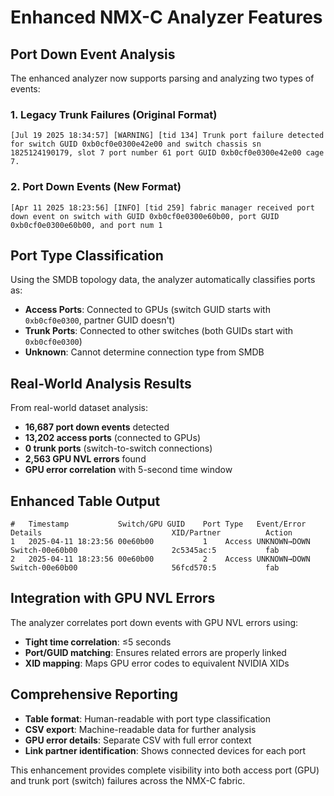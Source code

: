 # Enhanced NMX-C Analyzer Features

## Port Down Event Analysis

The enhanced analyzer now supports parsing and analyzing two types of events:

### 1. Legacy Trunk Failures (Original Format)
```
[Jul 19 2025 18:34:57] [WARNING] [tid 134] Trunk port failure detected for switch GUID 0xb0cf0e0300e42e00 and switch chassis sn 1825124190179, slot 7 port number 61 port GUID 0xb0cf0e0300e42e00 cage 7.
```

### 2. Port Down Events (New Format)
```
[Apr 11 2025 18:23:56] [INFO] [tid 259] fabric manager received port down event on switch with GUID 0xb0cf0e0300e60b00, port GUID 0xb0cf0e0300e60b00, and port num 1
```

## Port Type Classification

Using the SMDB topology data, the analyzer automatically classifies ports as:

- **Access Ports**: Connected to GPUs (switch GUID starts with `0xb0cf0e0300`, partner GUID doesn't)
- **Trunk Ports**: Connected to other switches (both GUIDs start with `0xb0cf0e0300`)
- **Unknown**: Cannot determine connection type from SMDB

## Real-World Analysis Results

From real-world dataset analysis:
- **16,687 port down events** detected
- **13,202 access ports** (connected to GPUs)
- **0 trunk ports** (switch-to-switch connections)
- **2,563 GPU NVL errors** found
- **GPU error correlation** with 5-second time window

## Enhanced Table Output

```
#   Timestamp           Switch/GPU GUID    Port Type   Event/Error  Details                             XID/Partner          Action
1   2025-04-11 18:23:56 00e60b00           1    Access UNKNOWN→DOWN Switch-00e60b00                     2c5345ac:5           fab
2   2025-04-11 18:23:56 00e60b00           2    Access UNKNOWN→DOWN Switch-00e60b00                     56fcd570:5           fab
```

## Integration with GPU NVL Errors

The analyzer correlates port down events with GPU NVL errors using:
- **Tight time correlation**: ≤5 seconds
- **Port/GUID matching**: Ensures related errors are properly linked
- **XID mapping**: Maps GPU error codes to equivalent NVIDIA XIDs

## Comprehensive Reporting

- **Table format**: Human-readable with port type classification
- **CSV export**: Machine-readable data for further analysis
- **GPU error details**: Separate CSV with full error context
- **Link partner identification**: Shows connected devices for each port

This enhancement provides complete visibility into both access port (GPU) and trunk port (switch) failures across the NMX-C fabric. 